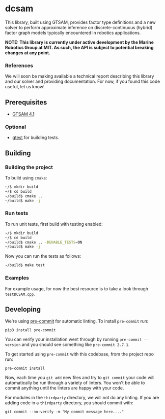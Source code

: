 # dcsam

This library, built using GTSAM, provides factor type definitions and a new solver to perform approximate inference on discrete-continuous (hybrid) factor graph models typically encountered in robotics applications.

**NOTE: This library is currently under active development by the Marine Robotics Group at MIT. As such, the API is subject to potential breaking changes at any point.**

### References

We will soon be making available a technical report describing this library and our solver and providing documentation. For now, if you found this code useful, let us know!

## Prerequisites

- [GTSAM 4.1](https://github.com/borglab/gtsam)

### Optional

- [gtest](https://github.com/google/googletest) for building tests.

## Building

### Building the project

To build using `cmake`:

```bash
~/$ mkdir build
~/$ cd build
~/build$ cmake ..
~/build$ make -j
```

### Run tests

To run unit tests, first build with testing enabled:
```bash
~/$ mkdir build
~/$ cd build
~/build$ cmake .. -DENABLE_TESTS=ON
~/build$ make -j
```

Now you can run the tests as follows:

```bash
~/build$ make test
```

### Examples

For example usage, for now the best resource is to take a look through `testDCSAM.cpp`.

## Developing

We're using [pre-commit](https://pre-commit.com/) for automatic linting. To install `pre-commit` run:
```
pip3 install pre-commit
```
You can verify your installation went through by running `pre-commit --version` and you should see something like `pre-commit 2.7.1`.

To get started using `pre-commit` with this codebase, from the project repo run:
```
pre-commit install
```
Now, each time you `git add` new files and try to `git commit` your code will automatically be run through a variety of linters. You won't be able to commit anything until the linters are happy with your code.

For modules in the `thirdparty` directory, we will not do any linting. If you are adding code in a `thirdparty` directory, you should commit with:
```
git commit --no-verify -m "My commit message here...."
```
